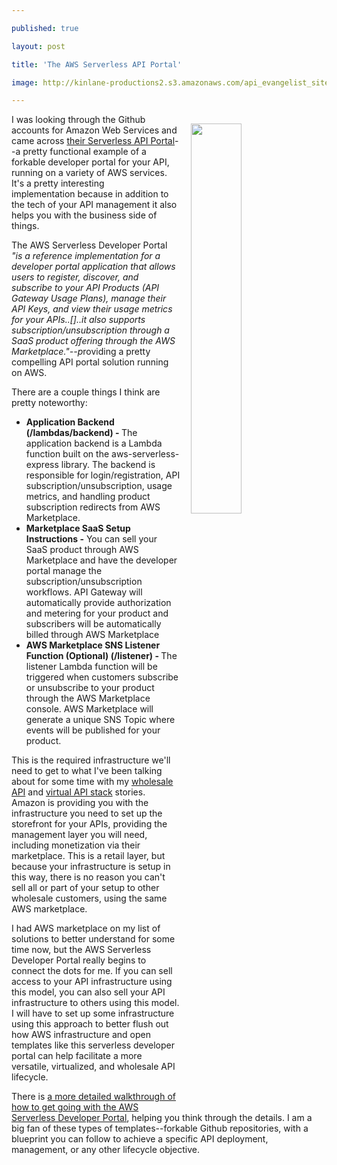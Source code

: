 ---
published: true
layout: post
title: 'The AWS Serverless API Portal'
image: http://kinlane-productions2.s3.amazonaws.com/api_evangelist_site/blog/aws_serverless_portal.png
---

<p><img style="padding: 15px;" src="https://kinlane-productions2.s3.amazonaws.com/api_evangelist_site/blog/aws_serverless_portal.png" alt="" width="40%" align="right" />
<p>I was looking through the Github accounts for Amazon Web Services and came across <a href="https://github.com/awslabs/aws-api-gateway-developer-portal">their Serverless API Portal</a>--a pretty functional example of a forkable developer portal for your API, running on a variety of AWS services. It's a pretty interesting implementation&nbsp;because in addition to the tech of your API management it also helps you with the business side of things.&nbsp;
<p>The AWS Serverless Developer Portal <em>"is a reference implementation for a developer portal application that allows users to register, discover, and subscribe to your API Products (API Gateway Usage Plans), manage their API Keys, and view their usage metrics for your APIs..[]..it also&nbsp;<span>supports subscription/unsubscription through a SaaS product offering through the AWS Marketplace."--p</span></em>roviding a pretty compelling API portal solution running on AWS.
<p>There are a couple things I think are pretty noteworthy:
<ul>
<li><strong>Application Backend (/lambdas/backend) - </strong>The application backend is a Lambda function built on the aws-serverless-express library. The backend is responsible for login/registration, API subscription/unsubscription, usage metrics, and handling product subscription redirects from AWS Marketplace.</li>
<li><strong>Marketplace SaaS Setup Instructions -</strong> You can sell your SaaS product through AWS Marketplace and have the developer portal manage the subscription/unsubscription workflows. API Gateway will automatically provide authorization and metering for your product and subscribers will be automatically billed through AWS Marketplace</li>
<li><strong>AWS Marketplace SNS Listener Function (Optional) (/listener) - </strong>The listener Lambda function will be triggered when customers subscribe or unsubscribe to your product through the AWS Marketplace console. AWS Marketplace will generate a unique SNS Topic where events will be published for your product.</li>
</ul>
<p>This is the required infrastructure we'll need to get to what I've been talking about for some time with my <a href="http://apievangelist.com/2014/01/30/what-will-it-take-to-sell-my-api-as-a-wholesale-resource/">wholesale API</a> and <a href="http://apievangelist.com/2013/01/28/virtualized-api-stacks/">virtual API stack</a> stories. Amazon is providing you with the infrastructure you need to set up the storefront for your APIs, providing the management layer you will need, including monetization via their marketplace. This is a retail layer, but because your&nbsp;infrastructure is setup in this way, there is no reason you can't sell all or part of your setup to other wholesale customers, using the same AWS marketplace.
<p>I had AWS marketplace on my list of solutions to better understand for some time now, but the AWS Serverless Developer Portal really begins to connect the dots for me. If you can sell access to your API infrastructure using this model, you can also sell your API infrastructure to others using this model. I will have to set up some infrastructure using this approach to better flush out how AWS infrastructure&nbsp;and open templates like this serverless developer portal can help facilitate&nbsp;a more versatile, virtualized, and wholesale API lifecycle.&nbsp;
<p>There is <a href="https://aws.amazon.com/blogs/compute/generate-your-own-api-gateway-developer-portal/">a more detailed walkthrough of how to get going with the AWS Serverless Developer Portal</a>, helping you think through the details. I am a big fan of these types of templates--forkable Github repositories, with a blueprint you can follow to achieve a specific API deployment, management, or any&nbsp;other lifecycle objective.


